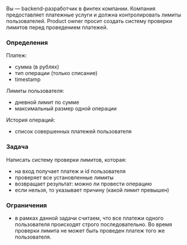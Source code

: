 Вы — backend-разработчик в финтех компании.
Компания предоставляет платежные услуги и должна контролировать лимиты пользователей.
Product owner просит создать систему проверки лимитов перед проведением платежей.

### Определения

Платеж:
- сумма (в рублях)
- тип операции (только списание)
- timestamp

Лимиты пользователя:
- дневной лимит по сумме
- максимальный размер одной операции

История операций:
- список совершенных платежей пользователя

### Задача
Написать систему проверки лимитов, которая:
- на вход получает платеж и id пользователя
- проверяет все установленные лимиты
- возвращает результат: можно ли провести операцию
- если нельзя, то указывает причину (какой лимит превышен)

### Ограничения
- в рамках данной задачи считаем, что все платежи одного пользователя происходят строго последовательно.
  Во время проверки лимита не может быть проведен платеж того же пользователя.